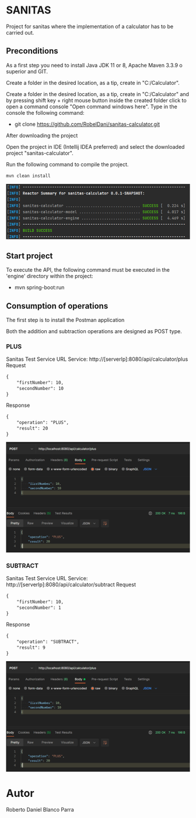 # SANITAS

Project for sanitas where the implementation of a calculator has to be carried out.

## Preconditions

As a first step you need to install Java JDK 11 or 8, Apache Maven 3.3.9 o superior and GIT.

Create a folder in the desired location, as a tip, create in "C:/Calculator".

Create a folder in the desired location, as a tip, create in "C:/Calculator" and by pressing shift key + right mouse
button inside the created folder click to open a command console "Open command windows here".
Type in the console the following command:

* git clone https://github.com/RobelDani/sanitas-calculator.git

After downloading the project

Open the project in IDE (Intellij IDEA preferred) and select the downloaded project "sanitas-calculator".

Run the following command to compile the project.

```bash
mvn clean install
```

![Build Success](images/build_success.png)

## Start project

To execute the API, the following command must be executed in the 'engine' directory within the project:

* mvn spring-boot:run

## Consumption of operations

The first step is to install the Postman application

Both the addition and subtraction operations are designed as POST type.

### PLUS

Sanitas Test Service URL Service: http://[serverIp]:8080/api/calculator/plus
Request

    {
        "firstNumber": 10,
        "secondNumber": 10
    }

Response

    {
        "operation": "PLUS",
        "result": 20
    }

![Plus](images/plus.png)

### SUBTRACT

Sanitas Test Service URL Service: http://[serverIp]:8080/api/calculator/subtract
Request

    {
        "firstNumber": 10,
        "secondNumber": 1
    }

Response

    {
        "operation": "SUBTRACT",
        "result": 9
    }

![Subtract](images/plus.png)

# Autor

Roberto Daniel Blanco Parra

